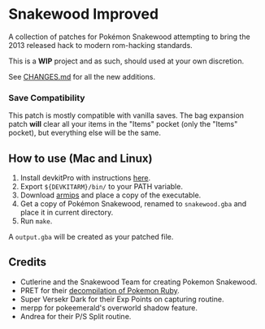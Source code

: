 # Snakewood Improved
A collection of patches for Pokémon Snakewood attempting to bring the 2013 released hack to modern rom-hacking standards.

This is a **WIP** project and as such, should used at your own discretion. 

See [CHANGES.md](CHANGES.md) for all the new additions.

### Save Compatibility
This patch is mostly compatible with vanilla saves. The bag expansion patch **will** clear all your items in the "Items" pocket (only the "Items" pocket), but everything else will be the same.

## How to use (Mac and Linux)
1. Install devkitPro with instructions [here](https://devkitpro.org/wiki/Getting_Started).
2. Export `${DEVKITARM}/bin/` to your PATH variable.
3. Download [armips](https://github.com/Kingcom/armips) and place a copy of the executable.
3. Get a copy of Pokémon Snakewood, renamed to `snakewood.gba` and place it in current directory.
4. Run `make`.

A `output.gba` will be created as your patched file.

## Credits
- Cutlerine and the Snakewood Team for creating Pokemon Snakewood.  
- PRET for their [decompilation of Pokemon Ruby](https://github.com/pret/pokeruby).  
- Super Versekr Dark for their Exp Points on capturing routine.  
- merpp for pokeemerald's overworld shadow feature.
- Andrea for their P/S Split routine.
